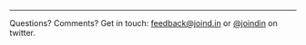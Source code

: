 
----
Questions? Comments?  Get in touch: [feedback@joind.in](mailto:feedback@joind.in) or [@joindin](http://twitter.com/joindin) on twitter.

